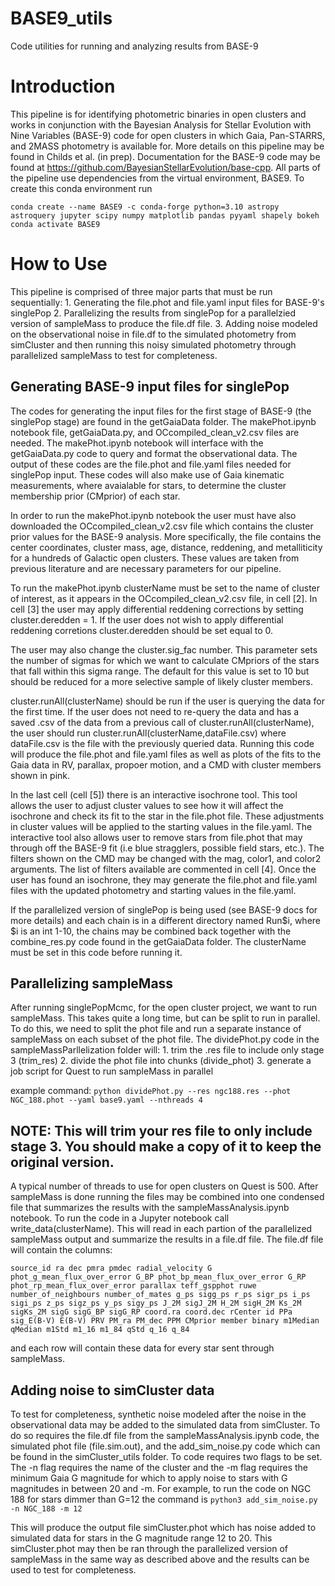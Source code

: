 # BASE9_utils
Code utilities for running and analyzing results from BASE-9 

# Introduction
This pipeline is for identifying photometric binaries in open clusters and works in conjunction with the Bayesian Analysis for Stellar Evolution with Nine Variables (BASE-9) code for open clusters in which Gaia, Pan-STARRS, and 2MASS photometry is available for.  More details on this pipeline may be found in Childs et al. (in prep).  Documentation for the BASE-9 code may be found at https://github.com/BayesianStellarEvolution/base-cpp.  All parts of the pipeline use dependencies from the virtual environment, BASE9.  To create this conda environment run

```
conda create --name BASE9 -c conda-forge python=3.10 astropy astroquery jupyter scipy numpy matplotlib pandas pyyaml shapely bokeh
conda activate BASE9
```

# How to Use
This pipeline is comprised of three major parts that must be run sequentially:
	1. Generating the file.phot and file.yaml input files for BASE-9's singlePop
 	2. Parallelizing the results from singlePop for a parallelzied version of sampleMass to produce the file.df file.
  	3.  Adding noise modeled on the observational noise in file.df to the simulated photometry from simCluster and then running this noisy simulated photometry through parallelized sampleMass to test for completeness.
  ## Generating BASE-9 input files for singlePop

  The codes for generating the input files for the first stage of BASE-9 (the singlePop stage) are found in the getGaiaData folder.  The makePhot.ipynb notebook file, getGaiaData.py, and OCcompiled_clean_v2.csv files are needed.  The makePhot.ipynb notebook will interface with the getGaiaData.py code to query and format the observational data.  The output of these codes are the file.phot and file.yaml files needed for singlePop input.  These codes will also make use of Gaia kinematic measurements, where avaialable for stars, to determine the cluster membership prior (CMprior) of each star.
  
  In order to run the makePhot.ipynb notebook the user must have also downloaded the OCcompiled_clean_v2.csv file which contains the cluster prior values for the BASE-9 analysis.  More specifically, the file contains the center coordinates, cluster mass, age, distance, reddening, and metalliticity for a hundreds of Galactic open clusters.  These values are taken from previous literature and are necessary parameters for our pipeline.

  To run the makePhot.ipynb clusterName must be set to the name of cluster of interest, as it appears in the OCcompiled_clean_v2.csv file, in cell [2].  In cell [3] the user may apply differential reddening corrections by setting cluster.deredden = 1.  If the user does not wish to apply differential reddening corretions cluster.deredden should be set equal to 0.

  The user may also change the cluster.sig_fac number.  This parameter sets the number of sigmas for which we want to calculate CMpriors of the stars that fall within this sigma range.  The default for this value is set to 10 but should be reduced for a more selective sample of likely cluster members.

  cluster.runAll(clusterName) should be run if the user is querying the data for the first time.  If the user does not need to re-query the data and has a saved .csv of the data from a previous call of cluster.runAll(clusterName), the user should run cluster.runAll(clusterName,dataFile.csv) where dataFile.csv is the file with the previously queried data.  Running this code will produce the file.phot and file.yaml files as well as plots of the fits to the Gaia data in RV, parallax, propoer motion, and a CMD with cluster members shown in pink.

  In the last cell (cell [5]) there is an interactive isochrone tool.  This tool allows the user to adjust cluster values to see how it will affect the isochrone and check its fit to the star in the file.phot file.  These adjustments in cluster values will be applied to the starting values in the file.yaml.  The interactive tool also allows user to remove stars from file.phot that may through off the BASE-9 fit (i.e blue stragglers, possible field stars, etc.).  The filters shown on the CMD may be changed with the mag, color1, and color2 arguments.  The list of filters available are commented in cell [4].  Once the user has found an isochrone, they may generate the file.phot and file.yaml files with the updated photometry and starting values in the file.yaml.

If the parallelized version of singlePop is being used (see BASE-9 docs for more details) and each chain is in a different directory named Run$i, where $i is an int 1-10, the chains may be combined back together with the combine_res.py code found in the getGaiaData folder.  The clusterName must be set in this code before running it.

  ##  Parallelizing sampleMass

  After running singlePopMcmc, for the open cluster project, we want to run sampleMass.  This takes quite a long time, but can be split to run in parallel.  To do this, we need to split the phot file and run a separate instance of sampleMass on each subset of the phot file.  The dividePhot.py code in the sampleMassParllelization folder will:
	1. trim the .res file to include only stage 3 (trim_res)
	2. divide the phot file into chunks (divide_phot)
	3. generate a job script for Quest to run sampleMass in parallel

example command:
` python dividePhot.py --res ngc188.res --phot NGC_188.phot --yaml base9.yaml --nthreads 4 `

## NOTE: This will trim your res file to only include stage 3.  You should make a copy of it to keep the original version.

A typical number of threads to use for open clusters on Quest is 500.  After sampleMass is done running the files may be combined into one condensed file that summarizes the results with the sampleMassAnalysis.ipynb notebook.  To run the code in a Jupyter notebook call write_data(clusterName).  This will read in each partion of the parallelized sampleMass output and summarize the results in a file.df file.  The file.df file will contain the columns:  

` source_id ra dec pmra pmdec radial_velocity G phot_g_mean_flux_over_error G_BP phot_bp_mean_flux_over_error G_RP phot_rp_mean_flux_over_error parallax teff_gspphot ruwe number_of_neighbours number_of_mates g_ps sigg_ps r_ps sigr_ps i_ps sigi_ps z_ps sigz_ps y_ps sigy_ps J_2M sigJ_2M H_2M sigH_2M Ks_2M sigKs_2M sigG sigG_BP sigG_RP coord.ra coord.dec rCenter id PPa sig_E(B-V) E(B-V) PRV PM_ra PM_dec PPM CMprior member binary m1Median qMedian m1Std m1_16 m1_84 qStd q_16 q_84 `

and each row will contain these data for every star sent through sampleMass.


  ## Adding noise to simCluster data
  To test for completeness, synthetic noise modeled after the noise in the observational data may be added to the simulated data from simCluster.  To do so requires the file.df file from the sampleMassAnalysis.ipynb code, the simulated phot file (file.sim.out), and the add_sim_noise.py code which can be found in the simCluster_utils folder.  To code requires two flags to be set.  The -n flag requires the name of the cluster and the -m flag requires the minimum Gaia G magnitude for which to apply noise to stars with G magnitudes in between 20 and -m.  For example, to run the code on NGC 188 for stars dimmer than G=12 the command is
  ` python3 add_sim_noise.py -n NGC_188 -m 12 `

  This will produce the output file simCluster.phot which has noise added to simulated data for stars in the G magnitude range 12 to 20.  This simCluster.phot may then be ran through the parallelized version of sampleMass in the same way as described above and the results can be used to test for completeness.
